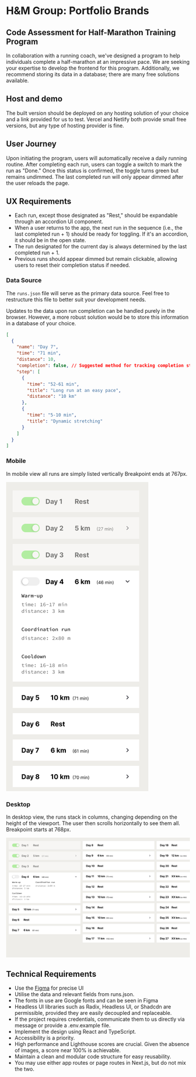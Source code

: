 # H&M Group: Portfolio Brands

## Code Assessment for Half-Marathon Training Program

In collaboration with a running coach, we've designed a program to help individuals complete a half-marathon at an impressive pace. We are seeking your expertise to develop the frontend for this program. Additionally, we recommend storing its data in a database; there are many free solutions available.

## Host and demo

The built version should be deployed on any hosting solution of your choice and a link provided for us to test.
Vercel and Netlify both provide small free versions, but any type of hosting provider is fine.

## User Journey

Upon initiating the program, users will automatically receive a daily running routine. After completing each run, users can toggle a switch to mark the run as "Done." Once this status is confirmed, the toggle turns green but remains undimmed. The last completed run will only appear dimmed after the user reloads the page.

## UX Requirements

- Each run, except those designated as "Rest," should be expandable through an accordion UI component.
- When a user returns to the app, the next run in the sequence (i.e., the last completed run + 1) should be ready for toggling. If it's an accordion, it should be in the open state.
- The run designated for the current day is always determined by the last completed run + 1.
- Previous runs should appear dimmed but remain clickable, allowing users to reset their completion status if needed.

### Data Source

The `runs.json` file will serve as the primary data source. Feel free to restructure this file to better suit your development needs.

Updates to the data upon run completion can be handled purely in the browser. However, a more robust solution would be to store this information in a database of your choice.

```json
[
  {
    "name": "Day 7",
    "time": "71 min",
    "distance": 10,
    "completion": false, // Suggested method for tracking completion status
    "step": [
      {
        "time": "52-61 min",
        "title": "Long run at an easy pace",
        "distance": "10 km"
      },
      {
        "time": "5-10 min",
        "title": "Dynamic stretching"
      }
    ]
  }
]
```

### Mobile

In mobile view all runs are simply listed vertically
Breakpoint ends at 767px.

![MobileView](./assets/Mobile.png)

### Desktop

In desktop view, the runs stack in columns, changing depending on the height of the viewport. The user then scrolls horizontally to see them all.
Breakpoint starts at 768px.

![DesktopView](./assets/Desktop.png)

## Technical Requirements

- Use the [Figma](https://www.figma.com/file/Jxnc0GcWfB3Gs3dZ8KcmlU/CODE-Test-21k?type=design&node-id=0%3A1&mode=design&t=sqHsEXIWCKLxwJL3-1) for precise UI
- Utilise the data and relevant fields from runs.json.
- The fonts in use are Google fonts and can be seen in Figma
- Headless UI libraries such as Radix, Headless UI, or Shadcdn are permissible, provided they are easily decoupled and replaceable.
- If the project requires credentials, communicate them to us directly via message or provide a .env.example file.
- Implement the design using React and TypeScript.
- Accessibility is a priority.
- High performance and Lighthouse scores are crucial. Given the absence of images, a score near 100% is achievable.
- Maintain a clean and modular code structure for easy reusability.
- You may use either app routes or page routes in Next.js, but do not mix the two.
